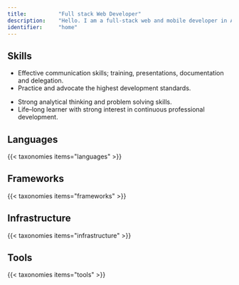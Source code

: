 ```yaml
---
title: 			"Full stack Web Developer"
description: 	"Hello. I am a full-stack web and mobile developer in Accra, Ghana. This is my online portfolio which details my skills, academic work (blog posts), experience and some of the projects I have worked on."
identifier:		"home"
---
```


## Skills
<!--- Development of mobile applications, both cross platform and native.-->
- Effective communication skills; training, presentations, documentation and delegation.
- Practice and advocate the highest development standards.
<!--- In–depth understanding of technologies across multiple domains.-->
- Strong analytical thinking and problem solving skills.
- Life–long learner with strong interest in continuous professional development.

## Languages
{{< taxonomies items="languages" >}}

## Frameworks
{{< taxonomies items="frameworks" >}}

## Infrastructure
{{< taxonomies items="infrastructure" >}}

## Tools
{{< taxonomies items="tools" >}}